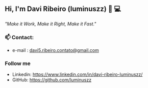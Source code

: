 
## Hi, I'm Davi Ribeiro (luminuszz) 👋 💻



*"Make it Work, Make it Right, Make it Fast."*


 ### 📫 Contact: 
- e-mail : davi5.ribeiro.contato@gmail.com 

### Follow me

- Linkedin: https://www.linkedin.com/in/davi-ribeiro-luminuszz/
- GitHub: https://github.com/luminuszz

### 

